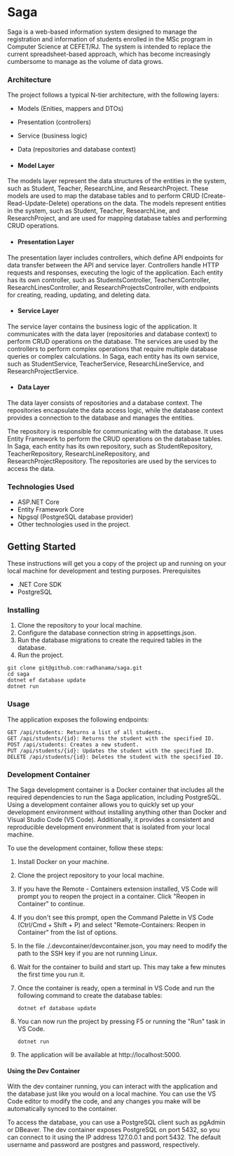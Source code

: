 # **Saga**

Saga is a web-based information system designed to manage the registration and information of students enrolled in the MSc program in Computer Science at CEFET/RJ. The system is intended to replace the current spreadsheet-based approach, which has become increasingly cumbersome to manage as the volume of data grows.

### Architecture

The project follows a typical N-tier architecture, with the following layers:

- Models (Enities, mappers and DTOs)
- Presentation (controllers)
- Service (business logic)
- Data (repositories and database context)

- #### Model Layer
The models layer represent the data structures of the entities in the system, such as Student, Teacher, ResearchLine, and ResearchProject. These models are used to map the database tables and to perform CRUD (Create-Read-Update-Delete) operations on the data.
The models represent entities in the system, such as Student, Teacher, ResearchLine, and ResearchProject, and are used for mapping database tables and performing CRUD operations.

- #### Presentation Layer
The presentation layer includes controllers, which define API endpoints for data transfer between the API and service layer. 
Controllers handle HTTP requests and responses, executing the logic of the application. Each entity has its own controller, such as StudentsController, TeachersController, ResearchLinesController, and ResearchProjectsController, with endpoints for creating, reading, updating, and deleting data.

- #### Service Layer 
The service layer contains the business logic of the application. It communicates with the data layer (repositories and database context) to perform CRUD operations on the database. The services are used by the controllers to perform complex operations that require multiple database queries or complex calculations. In Saga, each entity has its own service, such as StudentService, TeacherService, ResearchLineService, and ResearchProjectService.

- #### Data Layer

The data layer consists of repositories and a database context. The repositories encapsulate the data access logic, while the database context provides a connection to the database and manages the entities.

The repository is responsible for communicating with the database. It uses Entity Framework to perform the CRUD operations on the database tables. In Saga, each entity has its own repository, such as StudentRepository, TeacherRepository, ResearchLineRepository, and ResearchProjectRepository. The repositories are used by the services to access the data.

### Technologies Used

- ASP.NET Core
- Entity Framework Core
- Npgsql (PostgreSQL database provider)
- Other technologies used in the project.

## Getting Started

These instructions will get you a copy of the project up and running on your local machine for development and testing purposes.
Prerequisites

- .NET Core SDK
- PostgreSQL

### Installing

1. Clone the repository to your local machine.
2. Configure the database connection string in appsettings.json.
3. Run the database migrations to create the required tables in the database.
4. Run the project.
~~~
git clone git@github.com:radhanama/saga.git
cd saga
dotnet ef database update
dotnet run
~~~
### Usage

The application exposes the following endpoints:

    GET /api/students: Returns a list of all students.
    GET /api/students/{id}: Returns the student with the specified ID.
    POST /api/students: Creates a new student.
    PUT /api/students/{id}: Updates the student with the specified ID.
    DELETE /api/students/{id}: Deletes the student with the specified ID.


### Development Container

The Saga development container is a Docker container that includes all the required dependencies to run the Saga application, including PostgreSQL. Using a development container allows you to quickly set up your development environment without installing anything other than Docker and Visual Studio Code (VS Code). Additionally, it provides a consistent and reproducible development environment that is isolated from your local machine.

To use the development container, follow these steps:

1. Install Docker on your machine.
2. Clone the project repository to your local machine.
3. If you have the Remote - Containers extension installed, VS Code will prompt you to reopen the project in a container. Click "Reopen in Container" to continue.
4. If you don't see this prompt, open the Command Palette in VS Code (Ctrl/Cmd + Shift + P) and select "Remote-Containers: Reopen in Container" from the list of options.
5. In the file ./.devcontainer/devcontainer.json, you may need to modify the path to the SSH key if you are not running Linux.
6. Wait for the container to build and start up. This may take a few minutes the first time you run it.
7. Once the container is ready, open a terminal in VS Code and run the following command to create the database tables:
    ~~~
    dotnet ef database update
    ~~~

8. You can now run the project by pressing F5 or running the "Run" task in VS Code.
    ~~~
    dotnet run
    ~~~
9. The application will be available at http://localhost:5000.

#### Using the Dev Container

With the dev container running, you can interact with the application and the database just like you would on a local machine. You can use the VS Code editor to modify the code, and any changes you make will be automatically synced to the container.

To access the database, you can use a PostgreSQL client such as pgAdmin or DBeaver. The dev container exposes PostgreSQL on port 5432, so you can connect to it using the IP address 127.0.0.1 and port 5432. The default username and password are postgres and password, respectively.
